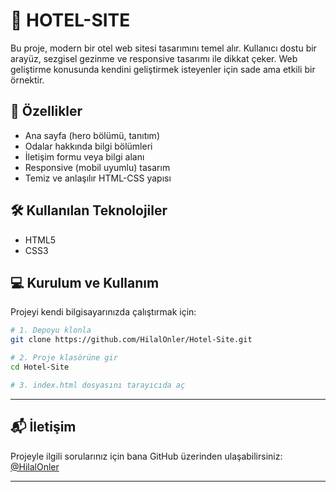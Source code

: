 # 🏨 HOTEL-SITE

Bu proje, modern bir otel web sitesi tasarımını temel alır. Kullanıcı dostu bir arayüz, sezgisel gezinme ve responsive tasarımı ile dikkat çeker. Web geliştirme konusunda kendini geliştirmek isteyenler için sade ama etkili bir örnektir.

## 🌟 Özellikler

- Ana sayfa (hero bölümü, tanıtım)
- Odalar hakkında bilgi bölümleri
- İletişim formu veya bilgi alanı
- Responsive (mobil uyumlu) tasarım
- Temiz ve anlaşılır HTML-CSS yapısı

## 🛠️ Kullanılan Teknolojiler

- HTML5
- CSS3

## 💻 Kurulum ve Kullanım

Projeyi kendi bilgisayarınızda çalıştırmak için:

```bash
# 1. Depoyu klonla
git clone https://github.com/HilalOnler/Hotel-Site.git

# 2. Proje klasörüne gir
cd Hotel-Site

# 3. index.html dosyasını tarayıcıda aç
```

---

## 📬 İletişim

Projeyle ilgili sorularınız için bana GitHub üzerinden ulaşabilirsiniz: [@HilalOnler](https://github.com/HilalOnler)

---
